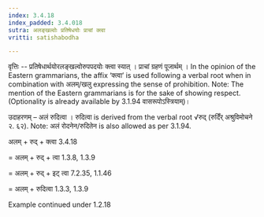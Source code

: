 ```yaml
---
index: 3.4.18
index_padded: 3.4.018
sutra: अलङ्खल्वोः प्रतिषेधयोः प्राचां क्त्वा
vritti: satishabodha

---
```

वृत्तिः -- प्रतिषेधार्थयोरलङ्खल्वोरुपपदयोः क्त्वा स्यात् । प्राचां ग्रहणं पूजार्थम् । In the opinion of the Eastern grammarians, the affix ‘क्त्वा’ is used following a verbal root when in combination with अलम्/खलु expressing the sense of prohibition. Note: The mention of the Eastern grammarians is for the sake of showing respect. (Optionality is already available by 3.1.94 वासरूपोऽस्त्रियाम्)।


उदाहरणम् – अलं रुदित्वा । रुदित्वा is derived from the verbal root √रुद् (रुदिँर् अश्रुविमोचने २. ६२). Note: अलं रोदनेन/रुदितेन is also allowed as per 3.1.94.


अलम् + रुद् + क्त्वा 3.4.18

= अलम् + रुद् + त्वा 1.3.8, 1.3.9

= अलम् + रुद् + इट् त्वा 7.2.35, 1.1.46

= अलम् + रुदित्वा 1.3.3, 1.3.9


Example continued under 1.2.18